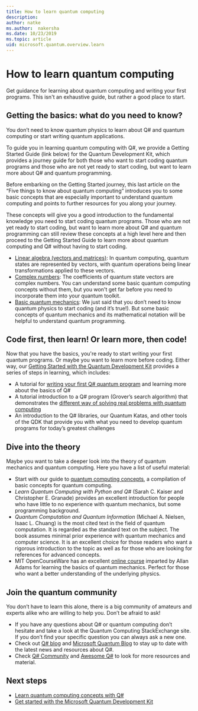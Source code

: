 ```yaml
---
title: How to learn quantum computing
description: 
author: natke
ms.author:  nakersha
ms.date: 10/23/2019
ms.topic: article
uid: microsoft.quantum.overview.learn
---
```


# How to learn quantum computing

Get guidance for learning about quantum computing and writing your first programs. This isn't an exhaustive guide, but rather a good place to start.

## Getting the basics: what do you need to know?

You don’t need to know quantum physics to learn about Q# and quantum computing or start writing quantum applications.

To guide you in learning quantum computing with Q#, we provide a Getting Started Guide (link below) for the Quantum Development Kit, which provides a journey guide for both those who want to start coding quantum programs and those who are not yet ready to start coding, but want to learn more about Q# and quantum programming.

Before embarking on the Getting Started journey, this last article on the “Five things to know about quantum computing” introduces you to some basic concepts that are especially important to understand quantum computing and points to further resources for you along your journey.

These concepts will give you a good introduction to the fundamental knowledge you need to start coding quantum programs.  Those who are not yet ready to start coding, but want to learn more about Q# and quantum programming can still review these concepts at a high level here and then proceed to the Getting Started Guide to learn more about quantum computing and Q# without having to start coding.

* [Linear algebra (vectors and matrices)](xref:microsoft.quantum.concepts.vectors): In quantum computing, quantum states are represented by vectors, with quantum operations being linear transformations applied to these vectors.
* [Complex numbers](https://en.wikipedia.org/wiki/Complex_number): The coefficients of quantum state vectors are complex numbers. You can understand some basic quantum computing concepts without them, but you won't get far before you need to incorporate them into your quantum toolkit.
* [Basic quantum mechanics](xref:microsoft.quantum.concepts.intro): We just said that you don’t need to know quantum physics to start coding (and it’s true!). But some basic concepts of quantum mechanics and its mathematical notation will be helpful to understand quantum programming.

## Code first, then learn! Or learn more, then code!

Now that you have the basics, you're ready to start writing your first quantum programs.  Or maybe you want to learn more before coding.  Either way, our [Getting Started with the Quantum Development Kit](xref:microsoft.quantum.welcome) provides a series of steps in learning, which includes:

* A tutorial for [writing your first Q# quantum program](xref:microsoft.quantum.write-program) and learning more about the basics of Q#
* A tutorial introduction to a Q# program (Grover’s search algorithm) that demonstrates the [different way of solving real problems with quantum computing](xref:microsoft.quantum.quickstarts.search)
* An introduction to the Q# libraries, our Quantum Katas, and other tools of the QDK that provide you with what you need to develop quantum programs for today’s greatest challenges

## Dive into the theory

Maybe you want to take a deeper look into the theory of quantum mechanics and quantum computing. Here you have a list of useful material:

* Start with our guide to [quantum computing concepts](xref:microsoft.quantum.concepts.intro), a compilation of basic concepts for quantum computing.
* _Learn Quantum Computing with Python and Q#_ (Sarah C. Kaiser and Christopher E. Granade) provides an excellent introduction for people who have little to no experience with quantum mechanics, but some programming background.
* _Quantum Computation and Quantum Information_ (Michael A. Nielsen, Isaac L. Chuang) is the most cited text in the field of quantum computation. It is regarded as the standard text on the subject. The book assumes minimal prior experience with quantum mechanics and computer science. It is an excellent choice for those readers who want a rigorous introduction to the topic as well as for those who are looking for references for advanced concepts.
* MIT OpenCourseWare has an excellent [online course](https://www.youtube.com/watch?v=lZ3bPUKo5zc&list=PLUl4u3cNGP61-9PEhRognw5vryrSEVLPr) imparted by Allan Adams for learning the basics of quantum mechanics. Perfect for those who want a better understanding of the underlying physics.

## Join the quantum community

You don’t have to learn this alone, there is a big community of amateurs and experts alike who are willing to help you. Don’t be afraid to ask!

* If you have any questions about Q# or quantum computing don’t hesitate and take a look at the Quantum Computing StackExchange site. If you don’t find your specific question you can always ask a new one. 
* Check out [Q# blog](https://devblogs.microsoft.com/qsharp/) and [Microsoft Quantum Blog](https://cloudblogs.microsoft.com/quantum/) to stay up to date with the latest news and resources about Q#.
* Check [Q# Community](https://qsharp.community/) and [Awesome Q#](https://project-awesome.org/ebraminio/awesome-qsharp) to look for more resources and material.

## Next steps

* [Learn quantum computing concepts with Q#](xref:microsoft.quantum.write-program)
* [Get started with the Microsoft Quantum Development Kit](xref:microsoft.quantum.welcome)
